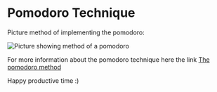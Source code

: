 # Pomodoro Technique
Picture method of implementing the pomodoro: 

![Picture showing method of a pomodoro](https://images.ctfassets.net/dm4oa8qtogq0/390glBwOnV44EyoPoiJC6Z/3ddbb50dbc61e3a11afc6b05aa9e21ab/productivity-method_pomodoro-summary.jpg)

For more information about the pomodoro technique here the link [The pomodoro method](https://todoist.com/productivity-methods/pomodoro-technique)

Happy productive time :)